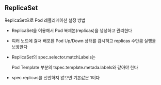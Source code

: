 ## ReplicaSet

ReplicaSet으로 Pod 레플리케이션 설정 방법 

- ReplicaSet을 이용해서 Pod 복제본(replicas)을 생성하고 관리한다 

- 여러 노드에 걸쳐 배포된 Pod Up/Down 상태를 감시하고 replicas 수만큼 실행을 보장한다

- ReplicaSet의 spec.selector.matchLabels는 

  Pod Template 부분의 tspec.template.metada.labels와 같아야 한다 

- spec.replicas를 선언하지 않으면 기본값은 1이다